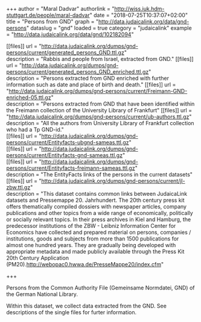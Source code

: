 +++
author = "Maral Dadvar"
authorlink = "http://wiss.iuk.hdm-stuttgart.de/people/maral-dadvar"
date = "2018-07-25T10:37:07+02:00"
title = "Persons from GND" 
graph = "http://data.judaicalink.org/data/gnd-persons"
dataslug = "gnd"
loaded = true
category = "judaicalink"
example = "http://data.judaicalink.org/data/gnd/102182094"


[[files]]
	url = "http://data.judaicalink.org/dumps/gnd-persons/current/generated_persons_GND.ttl.gz"  
	description = "Rabbis and people from Israel, extracted from GND."
[[files]]
	url = "http://data.judaicalink.org/dumps/gnd-persons/current/generated_persons_GND_enriched.ttl.gz"  
	description = "Persons extracted from GND enriched with further information such as date and place of birth and death."
[[files]]
	url = "http://data.judaicalink.org/dumps/gnd-persons/current/Freimann-GND-enriched-05.ttl.gz"  
	description = "Persons extracted from GND that have been identified within the Freimann collection of the University Library of Frankfurt" 
[[files]]
	url = "http://data.judaicalink.org/dumps/gnd-persons/current/ub-authors.ttl.gz"  
	description = "All the authors from University Library of Frankfurt collection who had a Tp GND-id." 	
[[files]]
	url = "http://data.judaicalink.org/dumps/gnd-persons/current/Entityfacts-ubgnd-sameas.ttl.gz"  
[[files]]
	url = "http://data.judaicalink.org/dumps/gnd-persons/current/Entityfacts-gnd-sameas.ttl.gz"  
[[files]]
	url = "http://data.judaicalink.org/dumps/gnd-persons/current/Entityfacts-freimann-sameas.ttl.gz"  
	description = "The EntityFacts links of the persons in the current datasets"    
[[files]]
	url = "http://data.judaicalink.org/dumps/gnd-persons/current/jl-zbw.ttl.gz"   
	description = "This dataset contains common links between JudaicaLink datasets and Pressemappe 20. Jahrhundert. The 20th century press kit offers thematically compiled dossiers with newspaper articles, company publications and other topics from a wide range of economically, politically or socially relevant topics. In their press archives in Kiel and Hamburg, the predecessor institutions of the ZBW - Leibniz Information Center for Economics have collected and prepared material on persons, companies / institutions, goods and subjects from more than 1500 publications for almost one hundred years. They are gradually being developed with appropriate metadata and made publicly available through the Press Kit 20th Century Application (PM20).http://webopac0.hwwa.de/PresseMappe20/index.cfm"

	
+++

Persons from the Common Authority File (Gemeinsame Normdatei, GND) of the German National Library.
<!--more-->

Within this dataset, we collect data extracted from the GND. See descriptions of the single files for furter information.
